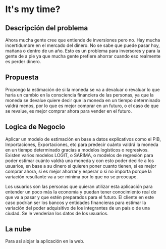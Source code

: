 # It's my time?
## Descripción del problema
Ahora mucha gente cree que entiende de inversiones pero no. Hay mucha incertidumbre en el mercado del dinero. No se sabe que puede pasar hoy, mañana o dentro de un año. Esto es un problema para inversores y para la gente de a pie ya que mucha gente prefiere ahorrar cuando eso realmente es perder dinero.

## Propuesta 
Propongo la estimación de si la moneda se va a devaluar o revaluar lo que haría un cambio en la consciencia financiera de las personas, ya que la moneda se devalue quiere decir que la moneda en un tiempo determinado valdrá menos, por lo que es mejor comprar en un futuro, o el caso de que se revalue, es mejor comprar ahora para vender en el futuro.

## Logica de Negocio
Aplicar un modelo de estimación en base a datos explicativos como el PIB, Importaciones, Exportaciones, etc para predecir cuánto valdrá la moneda en un tiempo determinado gracias a modelos logísticos o regresivos. Existen varios modelos LOGIT, o SARIMA, o modelos de regresión para poder estimar cuánto valdrá una moneda y con esto poder decirle a los usuarios, en base a su dinero si quieren poner cuanto tienen, si es mejor comprar ahora, si es mejor ahorrar y esperar o si no importa porque la variación resultante va a ser mínima por lo que no se preocupe. 

Los usuarios son las personas que quieran utilizar esta aplicación para entender un poco más la economía y puedan tener conocimiento real de que va a pasar y que estén preparados para el futuro. El cliente en este caso podrían ser los bancos y entidades financieras para estimar la variación del poder adquisitivo de los integrantes de un país o de una ciudad. Se le venderían los datos de los usuarios.

## La nube
Para así alojar la aplicación en la web.

